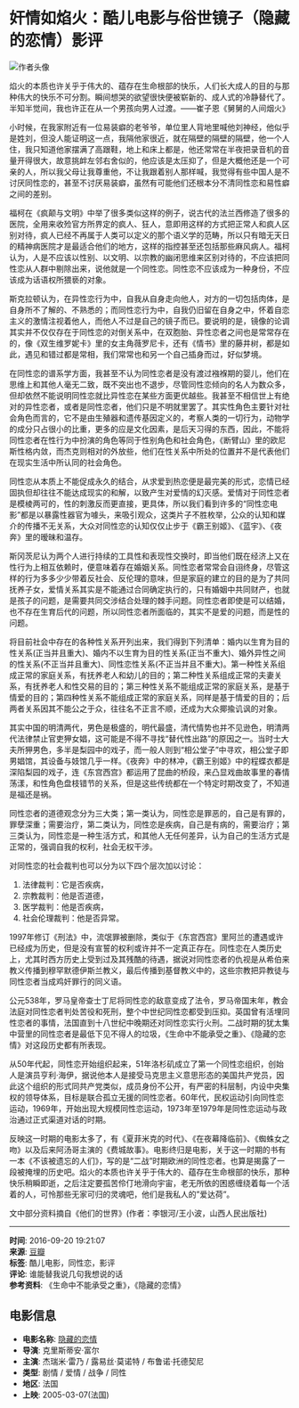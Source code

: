 # 奸情如焰火：酷儿电影与俗世镜子（隐藏的恋情）影评

![作者头像](https://img1.doubanio.com/icon/u2006789-28.jpg)

焰火的本质也许关乎于伟大的、蕴存在生命根部的快乐，人们长大成人的目的与那种伟大的快乐不可分割。瞬间想哭的欲望很快便被崭新的、成人式的冷静替代了。半知半觉间，我也许正在从一个男孩向男人过渡。——崔子恩《舅舅的人间烟火》

小时候，在我家附近有一位易装癖的老爷爷，单位里人背地里喊他刘神经，他似乎是姓刘，但没人能证明这一点，我隔他家很近，就在隔壁的隔壁的隔壁，他一个人住，我只知道他家摆满了高跟鞋，地上和床上都是，他还常常在半夜把录音机的音量开得很大，故意挑衅左邻右舍似的，他应该是太压抑了，但是大概他还是一个可亲的人，所以我父母让我尊重他，不让我跟着别人那样喊，我觉得有些中国人是不讨厌同性恋的，甚至不讨厌易装癖，虽然有可能他们还根本分不清同性恋和易性癖之间的差别。

福柯在《疯颠与文明》中举了很多类似这样的例子，说古代的法兰西修造了很多的医院，全用来收殓官方所界定的疯人、狂人，意即用这样的方式把正常人和疯人区别对待，疯人已经不再属于人类可以定义的那个语义学的范畴，所以只有暗无天日的精神病医院才是最适合他们的地方，这样的指控甚至还包括那些麻风病人。福柯认为，人是不应该以性别、以文明、以宗教的幽闭思维来区别对待的，不应该把同性恋从人群中剔除出来，说他就是一个同性恋。同性恋不应该成为一种身份，不应该成为话语权所猥亵的对象。

斯克拉顿认为，在异性恋行为中，自我从自身走向他人，对方的一切包括肉体，是自身所不了解的、不熟悉的；而同性恋行为中，自我仍旧留在自身之中，怀着自恋主义的激情注视着他人，而他人不过是自己的镜子而已。要说明的是，镜像的论调其实并不仅仅存在于同性恋的对倒关系中，在双胞胎、异性恋者之间也是常常存在的，像《双生维罗妮卡》里的女主角薇罗尼卡，还有《情书》里的藤井树，都是如此，遇见和错过都是常相，我们常常也和另一个自己插身而过，好似梦境。

在同性恋的谱系学方面，我甚至不认为同性恋者是没有渡过襁褓期的婴儿，他们在思维上和其他人毫无二致，既不突出也不退步，尽管同性恋倾向的名人为数众多，但却依然不能说明同性恋就比异性恋在某些方面更优越些。我甚至不相信世上有绝对的异性恋者，或者是同性恋者，他们只是不明就里罢了。其实性角色主要针对社会角色而言的，它不是由生殖器和遗传基因定义的，考察人类的一切行为，动物学的成分只占很小的比重，更多的应是文化因素，是后天习得的东西，因此，不能将同性恋者在性行为中扮演的角色等同于性别角色和社会角色，《断臂山》里的欧尼斯性格内敛，而杰克则相对的外放些，他们在性关系中所处的位置并不是代表他们在现实生活中所认同的社会角色。

同性恋从本质上不能促成永久的结合，从求爱到热恋便是最完美的形式，恋情已经固执但却往往不能达成现实的和解，以致产生对爱情的幻灭感。爱情对于同性恋者是模棱两可的，性的刺激反而更直接，更具体，所以我们看到许多的“同性恋电影”都是以暴露性器官为噱头，来吸引观众，这类片子不胜枚举，公众的认知和媒介的传播不无关系，大众对同性恋的认知仅仅止步于《霸王别姬》、《蓝宇》、《夜奔》里的暧昧和温存。

斯冈茨尼认为两个人进行持续的工具性和表现性交换时，即当他们既在经济上又在性行为上相互依赖时，便意味着存在婚姻关系。同性恋者常常会自诩终身，尽管这样的行为多多少少带着反社会、反伦理的意味，但是家庭的建立的目的是为了共同抚养子女，爱情关系其实是不能通过合同确定执行的，只有婚姻中共同财产，也就是孩子的问题，是需要共同交涉结合处理的棘手问题。同性恋者即使是可以结婚，也不存在生育后代的问题，所以同性恋者所面临的，其实不是爱的问题，而是性的问题。

将目前社会中存在的各种性关系开列出来，我们得到下列清单：婚内以生育为目的性关系(正当并且重大)、婚内不以生育为目的性关系(正当不重大)、婚外异性之间的性关系(不正当并且重大)、同性恋性关系(不正当并且不重大)。第一种性关系组成正常的家庭关系，有抚养老人和幼儿的目的；第二种性关系组成正常的夫妻关系，有抚养老人和性交易的目的；第三种性关系不能组成正常的家庭关系，是基于情爱的目的；第四种性关系不能组成正常的家庭关系，同样是基于情爱的目的；后两者关系因其不能公之于众，往往名不正言不顺，还成为大众揶揄讥讽的对象。

其实中国的明清两代，男色是极盛的，明代最盛，清代情势也并不见逊色，明清两代法律禁止官吏狎女娼，这可能是不得不寻找“替代性出路”的原因之一。当时士大夫所狎男色，多半是梨园中的戏子，而一般人则到“相公堂子”中寻欢，相公堂子即男娼馆，其设备与妓馆几乎一样。《夜奔》中的林冲，《霸王别姬》中的程蝶衣都是深陷梨园的戏子，连《东宫西宫》都运用了昆曲的桥段，来凸显戏曲故事里的春情荡漾，和性角色盘枝错节的关系，但是这些传统都在一个特定时期改变了，不知道是福还是祸。

同性恋者的道德观念分为三大类；第一类认为，同性恋是罪恶的，自己是有罪的，罪孽深重；需要治疗，第二类认为，同性恋是疾病，自己是有病的，需要治疗；第三类认为，同性恋是一种生活方式，和其他人无任何差异，认为自己的生活方式是正常的，强调自我的权利，社会无权干涉。

对同性恋的社会裁判也可以分为以下四个层次加以讨论：

1. 法律裁判：它是否疾病，
2. 宗教裁判：他是否道德，
3. 医学裁判：他是否疾病，
4. 社会伦理裁判：他是否异常。

1997年修订《刑法》中，流氓罪被删除，类似于《东宫西宫》里阿兰的遭遇或许已经成为历史，但是没有宣誓的权利或许并不一定真正存在。同性恋在人类历史上，尤其时西方历史上受到过及其残酷的待遇，据说对同性恋者的仇视是从希伯来教义传播到穆罕默德伊斯兰教义，最后传播到基督教义中的，这些宗教把异教徒与同性恋者当成鸡奸罪行的同义语。

公元538年，罗马皇帝查士丁尼将同性恋的敌意变成了法令，罗马帝国末年，教会法庭对同性恋者判处苦役和死刑，整个中世纪同性恋都受到压抑。英国曾有活埋同性恋者的事情，法国直到十八世纪中晚期还对同性恋实行火刑。二战时期的犹太集中营里的同性恋者是最低下见不得人的垃圾，《生命中不能承受之重》、《隐藏的恋情》对这段历史都有所表现。

从50年代起，同性恋开始组织起来，51年洛杉矶成立了第一个同性恋组织，创始人是演员亨利·海伊，据说他本人是接受马克思主义意思形态的美国共产党员，因此这个组织的形式同共产党类似，成员身份不公开，有严密的科层制，内设中央集权的领导体系，目标是联合孤立无援的同性恋者。60年代，民权运动引向同性恋运动，1969年，开始出现大规模同性恋运动，1973年至1979年是同性恋运动与政治通过正式渠道对话的时期。

反映这一时期的电影太多了，有《夏菲米克的时代》、《在夜幕降临前》、《蜘蛛女之吻》以及后来阿汤哥主演的《费城故事》。电影终归是电影，关于这一时期的书有一本《不该被遗忘的人们》，写的是“二战”时期欧洲的同性恋者。也算是揭露了一段被掩埋的历史吧。焰火的本质也许关乎于伟大的、蕴存在生命根部的快乐，那种快乐稍瞬即逝，之后注定要孤苦伶仃地滑向宇宙，老无所依的困惑缠绕着每一个活着的人，可怜那些无家可归的灵魂吧，他们是我私人的”爱达荷”。

文中部分资料摘自《他们的世界》(作者：李银河/王小波，山西人民出版社)

---
**时间**: 2016-09-20 19:21:07  
**来源**: [豆瓣](https://www.douban.com)  
**标签**: 酷儿电影，同性恋，影评  
**评论**: 谁能替我说几句我想说的话  
**参考资料**: 《生命中不能承受之重》，《隐藏的恋情》

## 电影信息
- **电影名称**: [隐藏的恋情](https://movie.douban.com/subject/1946786/)
- **导演**: 克里斯蒂安·富尔
- **主演**: 杰瑞米·雷乃 / 露易丝·莫诺特 / 布鲁诺·托德契尼
- **类型**: 剧情 / 爱情 / 战争 / 同性
- **地区**: 法国
- **上映**: 2005-03-07(法国)
<!-- tcd_original_link https://m.douban.com/movie/review/4878721/ -->
